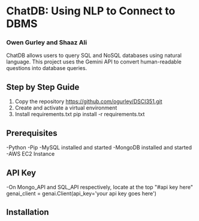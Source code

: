 # ChatDB: Using NLP to Connect to DBMS  
### Owen Gurley and Shaaz Ali
ChatDB allows users to query SQL and NoSQL databases using natural language. 
This project uses the Gemini API to convert human-readable questions into database queries.

## Step by Step Guide
1. Copy the repository https://github.com/ogurley/DSCI351.git
2. Create and activate a virtual environment
3. Install requirements.txt pip install -r requirements.txt

## Prerequisites
-Python
-Pip
-MySQL installed and started
-MongoDB installed and started
-AWS EC2 Instance 

## API Key
-On Mongo_API and SQL_API respectively, locate at the top "#api key here"
genai_client = genai.Client(api_key='your api key goes here')


## Installation
